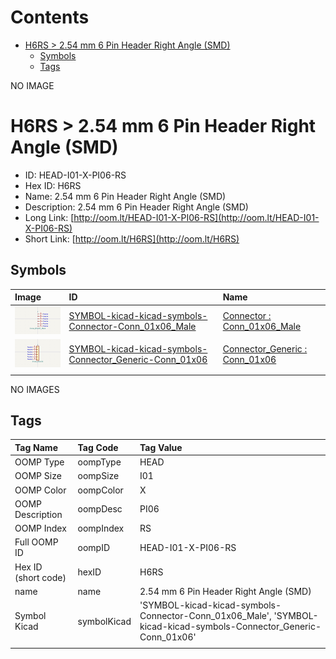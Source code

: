 



Contents
========

* [H6RS > 2.54 mm 6 Pin Header Right Angle (SMD)](#h6rs--254-mm-6-pin-header-right-angle-smd)
	* [Symbols](#symbols)
	* [Tags](#tags)
  
NO IMAGE  
# H6RS > 2.54 mm 6 Pin Header Right Angle (SMD)

- ID: HEAD-I01-X-PI06-RS
- Hex ID: H6RS
- Name: 2.54 mm 6 Pin Header Right Angle (SMD)
- Description: 2.54 mm 6 Pin Header Right Angle (SMD)
- Long Link: [http://oom.lt/HEAD-I01-X-PI06-RS](http://oom.lt/HEAD-I01-X-PI06-RS)
- Short Link: [http://oom.lt/H6RS](http://oom.lt/H6RS)

## Symbols
  

|Image|ID|Name|
| :--- | :--- | :--- |
|[![](https://raw.githubusercontent.com/oomlout/oomlout_OOMP_eda_V2/main/SYMBOL/kicad/kicad-symbols/Connector/Conn_01x06_Male/image_140.png)](https://github.com/oomlout/oomlout_OOMP_eda_V2/tree/main/SYMBOL/kicad/kicad-symbols/Connector/Conn_01x06_Male/)|[SYMBOL-kicad-kicad-symbols-Connector-Conn_01x06_Male](https://github.com/oomlout/oomlout_OOMP_eda_V2/tree/main/SYMBOL/kicad/kicad-symbols/Connector/Conn_01x06_Male/)|[Connector : Conn_01x06_Male](https://github.com/oomlout/oomlout_OOMP_eda_V2/tree/main/SYMBOL/kicad/kicad-symbols/Connector/Conn_01x06_Male/)|
|[![](https://raw.githubusercontent.com/oomlout/oomlout_OOMP_eda_V2/main/SYMBOL/kicad/kicad-symbols/Connector_Generic/Conn_01x06/image_140.png)](https://github.com/oomlout/oomlout_OOMP_eda_V2/tree/main/SYMBOL/kicad/kicad-symbols/Connector_Generic/Conn_01x06/)|[SYMBOL-kicad-kicad-symbols-Connector_Generic-Conn_01x06](https://github.com/oomlout/oomlout_OOMP_eda_V2/tree/main/SYMBOL/kicad/kicad-symbols/Connector_Generic/Conn_01x06/)|[Connector_Generic : Conn_01x06](https://github.com/oomlout/oomlout_OOMP_eda_V2/tree/main/SYMBOL/kicad/kicad-symbols/Connector_Generic/Conn_01x06/)|
||||
  
NO IMAGES  
## Tags
  

|Tag Name|Tag Code|Tag Value|
| :--- | :--- | :--- |
|OOMP Type|oompType|HEAD|
|OOMP Size|oompSize|I01|
|OOMP Color|oompColor|X|
|OOMP Description|oompDesc|PI06|
|OOMP Index|oompIndex|RS|
|Full OOMP ID|oompID|HEAD-I01-X-PI06-RS|
|Hex ID (short code)|hexID|H6RS|
|name|name|2.54 mm 6 Pin Header Right Angle (SMD)|
|Symbol Kicad|symbolKicad|'SYMBOL-kicad-kicad-symbols-Connector-Conn_01x06_Male', 'SYMBOL-kicad-kicad-symbols-Connector_Generic-Conn_01x06'|
||||
